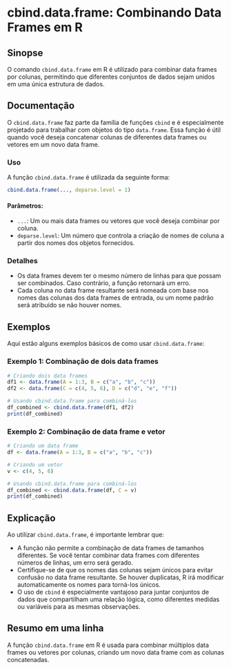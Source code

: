 <!--
Meta Description: # cbind.data.frame: Combinando Data Frames em R ## Sinopse O comando `cbind.data.frame` em R é utilizado para combinar data frames por colunas, permit...
Meta Keywords: data, frame, cbind, frames, para
-->

# cbind.data.frame: Combinando Data Frames em R

## Sinopse
O comando `cbind.data.frame` em R é utilizado para combinar data frames por colunas, permitindo que diferentes conjuntos de dados sejam unidos em uma única estrutura de dados.

## Documentação
O `cbind.data.frame` faz parte da família de funções `cbind` e é especialmente projetado para trabalhar com objetos do tipo `data.frame`. Essa função é útil quando você deseja concatenar colunas de diferentes data frames ou vetores em um novo data frame.

### Uso
A função `cbind.data.frame` é utilizada da seguinte forma:

```R
cbind.data.frame(..., deparse.level = 1)
```

#### Parâmetros:
- `...`: Um ou mais data frames ou vetores que você deseja combinar por coluna.
- `deparse.level`: Um número que controla a criação de nomes de coluna a partir dos nomes dos objetos fornecidos.

### Detalhes
- Os data frames devem ter o mesmo número de linhas para que possam ser combinados. Caso contrário, a função retornará um erro.
- Cada coluna no data frame resultante será nomeada com base nos nomes das colunas dos data frames de entrada, ou um nome padrão será atribuído se não houver nomes.

## Exemplos
Aqui estão alguns exemplos básicos de como usar `cbind.data.frame`:

### Exemplo 1: Combinação de dois data frames
```R
# Criando dois data frames
df1 <- data.frame(A = 1:3, B = c("a", "b", "c"))
df2 <- data.frame(C = c(4, 5, 6), D = c("d", "e", "f"))

# Usando cbind.data.frame para combiná-los
df_combined <- cbind.data.frame(df1, df2)
print(df_combined)
```

### Exemplo 2: Combinação de data frame e vetor
```R
# Criando um data frame
df <- data.frame(A = 1:3, B = c("a", "b", "c"))

# Criando um vetor
v <- c(4, 5, 6)

# Usando cbind.data.frame para combiná-los
df_combined <- cbind.data.frame(df, C = v)
print(df_combined)
```

## Explicação
Ao utilizar `cbind.data.frame`, é importante lembrar que:

- A função não permite a combinação de data frames de tamanhos diferentes. Se você tentar combinar data frames com diferentes números de linhas, um erro será gerado.
- Certifique-se de que os nomes das colunas sejam únicos para evitar confusão no data frame resultante. Se houver duplicatas, R irá modificar automaticamente os nomes para torná-los únicos.
- O uso de `cbind` é especialmente vantajoso para juntar conjuntos de dados que compartilham uma relação lógica, como diferentes medidas ou variáveis para as mesmas observações.

## Resumo em uma linha
A função `cbind.data.frame` em R é usada para combinar múltiplos data frames ou vetores por colunas, criando um novo data frame com as colunas concatenadas.